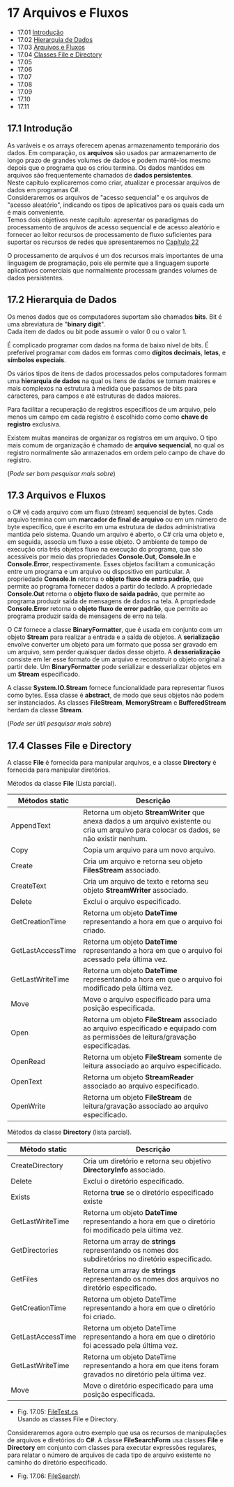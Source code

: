 # 17 Arquivos e Fluxos

- 17.01 [Introdução](#171-introdução)
- 17.02 [Hierarquia de Dados](#172-hierarquia-de-dados)
- 17.03 [Arquivos e Fluxos](#173-arquivos-e-fluxos)
- 17.04 [Classes File e Directory](#174-classes-file-e-directory)
- 17.05
- 17.06
- 17.07
- 17.08
- 17.09
- 17.10
- 17.11

## 17.1 Introdução

As varáveis e os arrays oferecem apenas armazenamento temporário dos dados.
Em comparação, os **arquivos** são usados par armazenamento de longo prazo de grandes volumes de dados e podem mantê-los mesmo depois que o programa que os criou termina.
Os dados mantidos em arquivos são frequentemente chamados de **dados persistentes**.\
Neste capítulo explicaremos como criar, atualizar e processar arquivos de dados em programas C#.\
Consideraremos os arquivos de "acesso sequencial" e os arquivos de "acesso aleatório", indicando os tipos de aplicativos para os quais cada um é mais conveniente.\
Temos dois objetivos neste capítulo: apresentar os paradigmas do processamento de arquivos de acesso sequencial e de acesso aleatório e fornecer ao leitor recursos de processamento de fluxo suficientes para suportar os recursos de redes que apresentaremos no [Capítulo 22](../22/22.md)

O processamento de arquivos é um dos recursos mais importantes de uma linguagem de programação,
pois ele permite que a linguagem suporte aplicativos comerciais que normalmente processam grandes volumes de dados persistentes.

## 17.2 Hierarquia de Dados

Os menos dados que os computadores suportam são chamados **bits**. Bit é uma abreviatura de "**binary digit**".\
Cada item de dados ou bit pode assumir o valor 0 ou o valor 1.

É complicado programar com dados na forma de baixo nível de bits.
É preferível programar com dados em formas como **dígitos decimais**, **letas**, e **símbolos especiais**.

Os vários tipos de itens de dados processados pelos computadores formam uma **hierarquia de dados** na qual os itens de dados se tornam maiores e mais complexos na estrutura à medida que passamos de bits para caracteres,
para campos e até estruturas de dados maiores.

Para facilitar a recuperação de registros específicos de um arquivo, pelo menos um campo em cada registro é escolhido como como **chave de registro** exclusiva.

Existem muitas maneiras de organizar os registros em um arquivo. O tipo mais comum de organização é chamado de **arquivo sequencial**,
no qual os registro normalmente são armazenados em ordem pelo campo de chave do registro.

(*Pode ser bom pesquisar mais sobre*)

## 17.3 Arquivos e Fluxos

o C# vê cada arquivo com um fluxo (stream) sequencial de bytes. Cada arquivo termina com um **marcador de final de arquivo** ou em um número de byte específico,
que é escrito em uma estrutura de dados administrativa mantida pelo sistema.
Quando um arquivo é aberto, o C# cria uma objeto e, em seguida, associa um fluxo a esse objeto.
O ambiente de tempo de execução cria três objetos fluxo na execução do programa, que são acessíveis por meio das propriedades **Console.Out**, **Console.In** e **Console.Error**, respectivamente.
Esses objetos facilitam a comunicação entre um programa e um arquivo ou dispositivo em particular.
A propriedade **Console.In** retorna o **objeto fluxo de entra padrão**, que permite ao programa fornecer dados a partir do teclado.
A propriedade **Console.Out** retorna o **objeto fluxo de saída padrão**, que permite ao programa produzir saída de mensagens de dados na tela.
A propriedade **Console.Error** retorna o **objeto fluxo de error padrão**, que permite ao programa produzir saída de mensagens de erro na tela.

O C# fornece a classe **BinaryFormatter**, que é usada em conjunto com um objeto **Stream** para realizar a entrada e a saída de objetos.
A **serialização** envolve converter um objeto para um formato que possa ser gravado em um arquivo, sem perder quaisquer dados desse objeto.
A **desserialização** consiste em ler esse formato de um arquivo e reconstruir o objeto original a partir dele.
Um **BinaryFormatter** pode serializar e desserializar objetos em um **Stream** especificado.

A classe **System.IO.Stream** fornece funcionalidade para representar fluxos como bytes. Essa classe é **abstract**, de modo que seus objetos não podem ser instanciados.
As classes **FileStream**, **MemoryStream** e **BufferedStream** herdam da classe **Stream**.

(*Pode ser útil pesquisar mais sobre*)

## 17.4 Classes File e Directory

A classe **File** é fornecida para manipular arquivos, e a classe **Directory** é fornecida para manipular diretórios.

Métodos da classe **File** (Lista parcial).

| Métodos static    | Descrição                                                                                                                                  |
| ----------------- | ------------------------------------------------------------------------------------------------------------------------------------------ |
| AppendText        | Retorna um objeto **StreamWriter** que anexa dados a um arquivo existente ou cria um arquivo para colocar os dados, se não existir nenhum. |
| Copy              | Copia um arquivo para um novo arquivo.                                                                                                     |
| Create            | Cria um arquivo e retorna seu objeto **FilesStream** associado.                                                                            |
| CreateText        | Cria um arquivo de texto e retorna seu objeto **StreamWriter** associado.                                                                  |
| Delete            | Exclui o arquivo especificado.                                                                                                             |
| GetCreationTime   | Retorna um objeto **DateTime** representando a hora em que o arquivo foi criado.                                                           |
| GetLastAccessTime | Retorna um objeto **DateTime** representando a hora em que o arquivo foi acessado pela última vez.                                         |
| GetLastWriteTime  | Retorna um objeto **DateTime** representando a hora em que o arquivo foi modificado pela última vez.                                       |
| Move              | Move o arquivo especificado para uma posição especificada.                                                                                 |
| Open              | Retorna um objeto **FileStream** associado ao arquivo especificado e equipado com as permissões de leitura/gravação especificadas.         |
| OpenRead          | Retorna um objeto **FileStream** somente de leitura associado ao arquivo especificado.                                                     |
| OpenText          | Retorna um objeto **StreamReader** associado ao arquivo especificado.                                                                      |
| OpenWrite         | Retorna um objeto **FileStream** de leitura/gravação associado ao arquivo especificado.                                                    |

Métodos da classe **Directory** (lista parcial).

| Método static     | Descrição                                                                                                 |
| ----------------- | --------------------------------------------------------------------------------------------------------- |
| CreateDirectory   | Cria um diretório e retorna seu objetivo **DirectoryInfo** associado.                                     |
| Delete            | Exclui o diretório especificado.                                                                          |
| Exists            | Retorna **true** se o diretório especificado existe                                                       |
| GetLastWriteTime  | Retorna um objeto **DateTime** representando a hora em que o diretório foi modificado pela última vez.    |
| GetDirectories    | Retorna um array de **strings** representando os nomes dos subdiretórios no diretório especificado.       |
| GetFiles          | Retorna um array de **strings** representando os nomes dos arquivos no diretório especificado.            |
| GetCreationTime   | Retorna um objeto DateTime representando a hora em que o diretório foi criado.                            |
| GetLastAccessTime | Retorna um objeto DateTime representando a hora em que o diretório foi acessado pela última vez.          |
| GetLastWriteTime  | Retorna um objeto DateTime representando a hora em que itens foram gravados no diretório pela última vez. |
| Move              | Move o diretório especificado para uma posição especificada.                                              |

- Fig. 17.05: [FileTest.cs](./Fig-17.05%20-%20FileTest.cs)\
Usando as classes File e Directory.

Consideraremos agora outro exemplo que usa os recursos de manipulações de arquivos e diretórios do **C#**.
A classe **FileSearchForm** usa classes **File** e **Directory** em conjunto com classes para executar expressões regulares,
para relatar o número de arquivos de cada tipo de arquivo existente no caminho do diretório especificado.

- Fig. 17.06: [FileSearch](./Fig-17.06%20-%20FileSearch.cs)\
